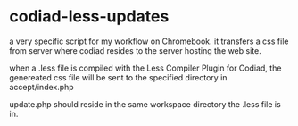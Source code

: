codiad-less-updates
===================

a very specific script for my workflow on Chromebook. it transfers a css file from server where codiad resides to the server hosting the web site.

when a .less file is compiled with the Less Compiler Plugin for Codiad, the genereated css file will be sent to the specified directory in accept/index.php

update.php should reside in the same workspace directory the .less file is in.
